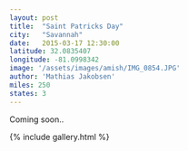```yaml
---
layout: post
title:  "Saint Patricks Day"
city:   "Savannah"
date:   2015-03-17 12:30:00
latitude: 32.0835407
longitude: -81.0998342
image: '/assets/images/amish/IMG_0854.JPG'
author: 'Mathias Jakobsen'
miles: 250
states: 3
---
```


Coming soon..

{% include gallery.html %}







